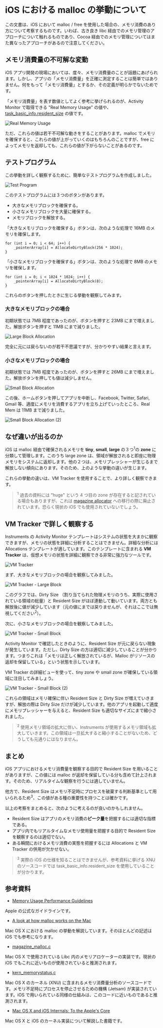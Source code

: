 # iOS における malloc の挙動について

この文書は、iOS において malloc / free を使用した場合の、メモリ消費のあり方について考察するものです。いわば、古き良き libc 経由でのメモリ管理のアプローチについて触れるものであり、Cocoa 経由でのメモリ管理についてはまた異なったアプローチがあるので注意してください。

## メモリ消費量の不可解な変動

iOS アプリ開発の現場においては、度々、メモリ消費量のことが話題にあげられます。しかし、アプリの「メモリ消費量」を正確に測定することは簡単ではありません。何をもって「メモリ消費量」とするか、その定義が明らかでないためです。

「メモリ消費量」を表す数値としてよく参考に挙げられるのが、Activity Monitor で取得できる "Real Memory Usage" の値や、[task_basic_info.resident_size](http://stackoverflow.com/questions/787160/programmatically-retrieve-memory-usage-on-iphone) の値です。

![Real Memory Usage](http://keijiro.github.io/ios-resident-memory-test/RealMemoryUsage.png)

ただ、これらの値は若干不可解な動きをすることがあります。malloc でメモリを確保すると、これらの値が上がっていくのはもちろんのことですが、free によってメモリを返却しても、これらの値が下がらないことがあるのです。

## テストプログラム

この挙動を詳しく観察するために、簡単なテストプログラムを作成しました。

![Test Program](http://keijiro.github.io/ios-resident-memory-test/TestProgram.png)

このテストプログラムには３つのボタンがあります。

- 大きなメモリブロックを確保する。
- 小さなメモリブロックを大量に確保する。
- メモリブロックを解放する。

「大きなメモリブロックを確保する」ボタンは、次のような処理で 16MB のメモリを確保します。

    for (int i = 0; i < 64; i++) {
        _pointerArray[i] = AllocateDirtyBlock(256 * 1024);
    }

「小さなメモリブロックを確保する」ボタンは、次のような処理で 8MB のメモリを確保します。

    for (int i = 0; i < 1024 * 1024; i++) {
        _pointerArray[i] = AllocateDirtyBlock(8);
    }

これらのボタンを押したときに生じる挙動を観察してみます。

### 大きなメモリブロックの場合

初期状態では 7MB 程度であったのが、ボタンを押すと 23MB にまで増えました。解放ボタンを押すと 11MB にまで減りました。

![Large Block Allocation](http://keijiro.github.io/ios-resident-memory-test/LargeBlockAllocation.png)

完全に元には戻らないのが若干不思議ですが、分かりやすい結果と言えます。

### 小さなメモリブロックの場合

初期状態では 7MB 程度であったのが、ボタンを押すと 26MB にまで増えました。解放ボタンを押しても値は減少しません。

![Small Block Allocation](http://keijiro.github.io/ios-resident-memory-test/SmallBlockAllocation.png)

この後、ホームボタンを押してアプリを中断し、Facebook, Twitter, Safari, Gmail 等、適度にメモリを消費するアプリを立ち上げていったところ、Real Mem は 11MB まで減りました。

![Small Block Allocation (2)](http://keijiro.github.io/ios-resident-memory-test/SmallBlockAllocation2.png)

## なぜ違いが出るのか

iOS は malloc 経由で確保されるメモリを **tiny**, **small**, **large** の３つ<sup>1</sup>の **zone** に分類して管理します。このうち large zone は、領域が解放されると即座に物理メモリをシステムに返却します。他の２つは、メモリプレッシャーが生じるまで解放しない傾向にあります。そのため、上のような挙動の違いが生じます。

これらの挙動の違いは、VM Tracker を使用することで、より詳しく観察できます。

> <sup>1</sup> 過去の資料には "huge" という 4 つ目の zone が存在すると記されている場合もありますが、これは [magazine allocator](http://www.opensource.apple.com/source/Libc/Libc-825.40.1/gen/magazine_malloc.c) への移行の際に廃止されています。恐らく現状の iOS でも使用されていないでしょう。

## VM Tracker で詳しく観察する

Instruments の Activity Monitor テンプレートはシステムの状態を大まかに観察できますが、メモリの状態を詳細に分析することはできません。詳細な分析には Allocations テンプレートが適しています。このテンプレートに含まれる **VM Tracker** は、仮想メモリの状態を詳細に観察できる非常に強力なツールです。

![VM Tracker](http://keijiro.github.io/ios-resident-memory-test/VMTracker.png)

まず、大きなメモリブロックの場合を観察してみました。

![VM Tracker - Large Block](http://keijiro.github.io/ios-resident-memory-test/VMTrackerLargeBlock.png)

このグラフでは、Dirty Size （割り当てられた物理メモリのうち、実際に使用されている領域の総量）と Resident Size がほぼ連動して動いています。両方とも解放後に値が減少しています（元の値にまでは戻りませんが、それはここでは無視してください<sup>2</sup>）。

次に、小さなメモリブロックの場合を観察してみました。

![VM Tracker - Small Block](http://keijiro.github.io/ios-resident-memory-test/VMTrackerSmallBlock.png)

Activity Monitor で確認したときのように、Resident Size が元に戻らない現象が発生しています。ただし、Dirty Size の方は適切に減少していることが分かります。つまりこれは「メモリは正しく解放されているが、Malloc がリソースの返却を保留している」という状態を示しています。

VM Tracker の詳細ビューを使って、tiny zone や small zone が確保している領域に注目してみましょう。

![VM Tracker - Small Block (2)](http://keijiro.github.io/ios-resident-memory-test/VMTrackerSmallBlock2.png)

これらの領域はメモリ確保に伴い Resident Size と Dirty Size が増えていきますが、解放の際は Dirty Size だけが減少しています。他のアプリを起動して適度にメモリプレッシャーを与えると、Resident Size も適切なサイズにまで縮小されました。

> <sup>2</sup> 使用メモリ領域の拡大に伴い、Instruments が使用するメモリ領域も拡大していきます。この領域は一旦拡大すると縮小することがないため、どうしても元通りにはなりません。

## まとめ

iOS アプリにおけるメモリ消費量を観察する目的で Resident Size を用いることがありますが、この値には malloc が返却を保留している分も含めて計上されます。そのため、リアルタイムな観察を行うには適していません。

他方で、Resident Size はメモリ不足時にプロセスを破棄する判断基準として用いられるため<sup>3</sup>、この値がある種の重要性を持つことは確かです。

以上の考察をまとめると、次のように考えるのが良いのかもしれません。

- Resident Size はアプリのメモリ消費の**ピーク量**を把握するには適切な指標である。
- アプリ内でもリアルタイムなメモリ使用量を把握する目的で Resident Size を観察するのは適切でない。
- ある瞬間におけるメモリ消費の実態を把握するには Allocations と VM Tracker の併用が欠かせない。

> <sup>3</sup> 実際の iOS の仕様を知ることはできませんが、参考資料に挙げる XNU のソースコードでは task_basic_info.resident_size を使用していることが分かります。

## 参考資料

- [Memory Usage Performance Guidelines](https://developer.apple.com/library/IOs/documentation/Performance/Conceptual/ManagingMemory/ManagingMemory.html)

Apple の公式なガイドラインです。

- [A look at how malloc works on the Mac](http://www.cocoawithlove.com/2010/05/look-at-how-malloc-works-on-mac.html)

Mac OS X における malloc の挙動を解説しています。そのほとんどの記述は iOS でも参考になります。

- [magazine_malloc.c](http://www.opensource.apple.com/source/Libc/Libc-825.40.1/gen/magazine_malloc.c)

Mac OS X で使用されている Libc 内のメモリアロケーターの実装です。現状の iOS でもこれに近いものが使用されていると推測されます。

- [kern_memorystatus.c](http://www.opensource.apple.com/source/xnu/xnu-2050.48.11/bsd/kern/kern_memorystatus.c)

Mac OS X のカーネル (XNU) に含まれるメモリ消費量分析のソースコードです。メモリ不足時にプロセスを停止させるための機構 (Jetsam) が実装されています。iOS で用いられている同様の仕組みは、このコードに近いものであると推測されます。

- [Mac OS X and iOS Internals: To the Apple's Core](http://www.newosxbook.com/)

Mac OS X と iOS のカーネル実装について解説した書籍です。
